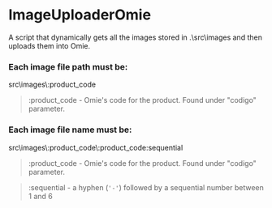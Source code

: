 # ImageUploaderOmie
 A script that dynamically gets all the images stored in .\src\images and then uploads them into Omie.

 ### Each image file path must be:
 src\images\\:product_code
 > \:product_code - Omie's code for the product. Found under "codigo" parameter.

 ### Each image file name must be:
 src\images\\:product_code\\:product_code:sequential
 > \:product_code - Omie's code for the product. Found under "codigo" parameter.
 
 >\:sequential - a hyphen (`'-'`) followed by a sequential number between 1 and 6
